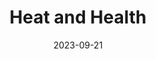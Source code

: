---
title: Heat and Health
summary: "**Op-Ed** together with Jonathan Vicente for **The Conversation** about the Physical and Mental Health effects of heat waves"
tags: ['Press']
date: "2023-09-21"

# Optional external URL for project (replaces project detail page).
external_link: "https://theconversation.com/onda-de-calor-no-brasil-sua-saude-fisica-e-mental-esta-em-risco-214110"

image:
  preview_only: true
  url: "https://images.theconversation.com/files/549623/original/file-20230921-23-di2jtc.jpg"
  full_image: true

---